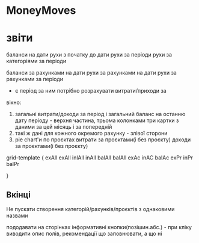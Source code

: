 # MoneyMoves

# звіти
баланси на дати
рухи з початку до дати
рухи за періоди
рухи за категоріями за періоди

баланси за рахунками на дати
рухи за рахунками на дати
рухи за рахунками за періоди



- є період за ним потрібно розрахувати витрати/приходи за 

вікно:
1. загальні витрати/доходи за період і загальний баланс на останню дату періоду - верхня частина, трьома колонками
    три картки з даними за цей місяць і за попередній
2. такі ж дані для кожного окремого рахунку - злівої сторони
3. pie chart'и по проєктах
    витрати за проєктами(і без проєкту) 
    доходи за проєктами(і без проєкту) 

grid-template {
    exAll exAll inlAll inAll balAll balAll
    exAc  inAC  balAc  exPr  inPr   balPr

}















## Вкінці
Не пускати створення категорій/рахунків/проєктів з однаковими назвами

пододавати на сторінках інформативні кнопки(позішин.абс.) - при кліку виводити опис полів, рекомендації що заповнювати, а що ні